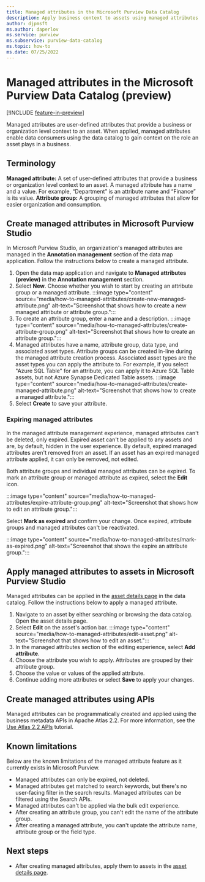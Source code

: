 ```yaml
---
title: Managed attributes in the Microsoft Purview Data Catalog
description: Apply business context to assets using managed attributes
author: djpmsft
ms.author: daperlov
ms.service: purview
ms.subservice: purview-data-catalog
ms.topic: how-to
ms.date: 07/25/2022
---
```


# Managed attributes in the Microsoft Purview Data Catalog (preview)

[!INCLUDE [feature-in-preview](includes/feature-in-preview.md)]

Managed attributes are user-defined attributes that provide a business or organization level context to an asset. When applied, managed attributes enable data consumers using the data catalog to gain context on the role an asset plays in a business.

## Terminology

**Managed attribute:** A set of user-defined attributes that provide a business or organization level context to an asset. A managed attribute has a name and a value. For example, “Department” is an attribute name and “Finance” is its value.
**Attribute group:** A grouping of managed attributes that allow for easier organization and consumption. 

## Create managed attributes in Microsoft Purview Studio

In Microsoft Purview Studio, an organization's managed attributes are managed in the **Annotation management** section of the data map application. Follow the instructions below to create a managed attribute.

1. Open the data map application and navigate to **Managed attributes (preview)** in the **Annotation management** section.
1. Select **New**. Choose whether you wish to start by creating an attribute group or a managed attribute.
    :::image type="content" source="media/how-to-managed-attributes/create-new-managed-attribute.png" alt-text="Screenshot that shows how to create a new managed attribute or attribute group.":::
1. To create an attribute group, enter a name and a description.
    :::image type="content" source="media/how-to-managed-attributes/create-attribute-group.png" alt-text="Screenshot that shows how to create an attribute group.":::
1. Managed attributes have a name, attribute group, data type, and associated asset types. Attribute groups can be created in-line during the managed attribute creation process. Associated asset types are the asset types you can apply the attribute to. For example, if you select "Azure SQL Table" for an attribute, you can apply it to Azure SQL Table assets, but not Azure Synapse Dedicated Table assets.
    :::image type="content" source="media/how-to-managed-attributes/create-managed-attribute.png" alt-text="Screenshot that shows how to create a managed attribute.":::
1. Select **Create** to save your attribute.

### Expiring managed attributes

In the managed attribute management experience, managed attributes can't be deleted, only expired. Expired asset can't be applied to any assets and are, by default, hidden in the user experience. By default, expired managed attributes aren't removed from an asset. If an asset has an expired managed attribute applied, it can only be removed, not edited.

Both attribute groups and individual managed attributes can be expired. To mark an attribute group or managed attribute as expired, select the **Edit** icon.

:::image type="content" source="media/how-to-managed-attributes/expire-attribute-group.png" alt-text="Screenshot that shows how to edit an attribute group.":::

Select **Mark as expired** and confirm your change. Once expired, attribute groups and managed attributes can't be reactivated.

:::image type="content" source="media/how-to-managed-attributes/mark-as-expired.png" alt-text="Screenshot that shows the expire an attribute group.":::

## Apply managed attributes to assets in Microsoft Purview Studio

Managed attributes can be applied in the [asset details page](catalog-asset-details.md) in the data catalog. Follow the instructions below to apply a managed attribute.

1. Navigate to an asset by either searching or browsing the data catalog. Open the asset details page.
1. Select **Edit** on the asset's action bar.
    :::image type="content" source="media/how-to-managed-attributes/edit-asset.png" alt-text="Screenshot that shows how to edit an asset.":::
1. In the managed attributes section of the editing experience, select **Add attribute**.
1. Choose the attribute you wish to apply. Attributes are grouped by their attribute group.
1. Choose the value or values of the applied attribute.
1. Continue adding more attributes or select **Save** to apply your changes.

## Create managed attributes using APIs

Managed attributes can be programmatically created and applied using the business metadata APIs in Apache Atlas 2.2. For more information, see the [Use Atlas 2.2 APIs](tutorial-atlas-2-2-apis.md) tutorial.

## Known limitations

Below are the known limitations of the managed attribute feature as it currently exists in Microsoft Purview.

- Managed attributes can only be expired, not deleted.
- Managed attributes get matched to search keywords, but there's no user-facing filter in the search results. Managed attributes can be filtered using the Search APIs.
- Managed attributes can't be applied via the bulk edit experience.
- After creating an attribute group, you can't edit the name of the attribute group.
- After creating a managed attribute, you can't update the attribute name, attribute group or the field type. 

## Next steps

- After creating managed attributes, apply them to assets in the [asset details page](catalog-asset-details.md).
